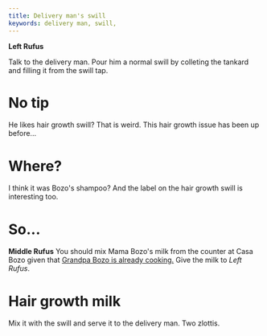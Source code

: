 ```yaml
---
title: Delivery man's swill
keywords: delivery man, swill,
---
```


**Left Rufus**

Talk to the delivery man. Pour him a normal swill by colleting the tankard and filling it from the swill tap.

# No tip
He likes hair growth swill? That is weird. This hair growth issue has been up before...

# Where?
I think it was Bozo's shampoo? And the label on the hair growth swill is interesting too.

# So...
**Middle Rufus**
You should mix Mama Bozo's milk from the counter at Casa Bozo given that [Grandpa Bozo is already cooking.](../../020-middle/015-cooking.md) Give the milk to *Left Rufus*.

# Hair growth milk
Mix it with the swill and serve it to the delivery man. Two zlottis.
